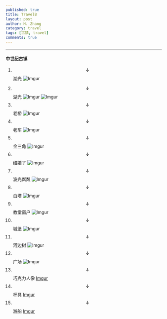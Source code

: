 ```yaml
---
published: true
title: TravelB
layout: post
author: H. Zhang
category: travel
tags: [古镇, travel]
comments: true
---
```

<!-- In Bruges, 2016.09.24 -->
---

#### 中世纪古镇 ####
1. $$\downarrow$$ 湖光
![Imgur](http://i.imgur.com/iv16nJa.jpg)
<!--more-->
2.  $$\downarrow$$ 湖光
![Imgur](http://i.imgur.com/NT1m8JQ.jpg)
	![Imgur](http://i.imgur.com/5G07Yk2.jpg)
3. $$\downarrow$$ 老桥 
![Imgur](http://i.imgur.com/xLOYMxF.jpg)
4. $$\downarrow$$ 老车
![Imgur](http://i.imgur.com/N4BjIYt.jpg)
5. $$\downarrow$$ 金三角 
![Imgur](http://i.imgur.com/OvezyVc.jpg)
6. $$\downarrow$$ 结婚了
![Imgur](http://i.imgur.com/lrPcKcm.jpg)
7. $$\downarrow$$ 波光粼粼
![Imgur](http://i.imgur.com/pfCCLc9.jpg)
9. $$\downarrow$$ 白塔
![Imgur](http://i.imgur.com/jkyOZkq.jpg)
10. $$\downarrow$$ 教堂窗户 
![Imgur](http://i.imgur.com/t9avT6s.jpg)
11. $$\downarrow$$ 城堡 
![Imgur](http://i.imgur.com/JN8DjTd.jpg)
12. $$\downarrow$$ 河边树
![Imgur](http://i.imgur.com/iBWPOJV.jpg)
13. $$\downarrow$$ 广场 
![Imgur](http://i.imgur.com/FRSkJkG.jpg)
14. $$\downarrow$$ 巧克力人像
[Imgur](http://i.imgur.com/r4MBYwO.jpg)
15. $$\downarrow$$ 杯具
[Imgur](http://i.imgur.com/uyjpBVi.jpg)
16. $$\downarrow$$ 游船
[Imgur](http://i.imgur.com/aP1bsil.jpg)




<!-- <center><embed src="http://gohom.win/HomPDF/mou.pdf" width="850" height="600"></center>
-->
